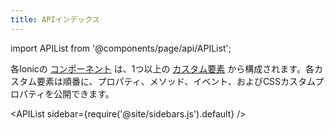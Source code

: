 ```yaml
---
title: APIインデックス
---
```


import APIList from '@components/page/api/APIList';

<head>
  <title>API Index | API カスタム要素の Ionic Docs API Index</title>
  <meta
    name="description"
    content="Ionic Docs API Indexの各コンポーネントは、1つまたは複数のカスタム要素で構成され、それぞれがメソッド、イベント、CSSカスタムプロパティを公開します。"
  />
</head>

各Ionicの [コンポーネント](/docs/components) は、1つ以上の [カスタム要素](https://developer.mozilla.org/en-US/docs/Web/Web_Components/Using_custom_elements) から構成されます。各カスタム要素は順番に、プロパティ、メソッド、イベント、およびCSSカスタムプロパティを公開できます。

<APIList sidebar={require('@site/sidebars.js').default} />
